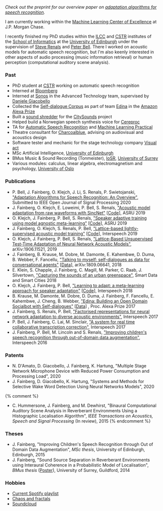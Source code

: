 *Check out the preprint for our overview paper on [adaptation algorithms for speech recognition](https://arxiv.org/pdf/2008.06580.pdf).*

I am currently working within the [Machine Learning Center of Excellence] at J.P. Morgan Chase.

I recently finished my PhD studies within the [ILCC] and [CSTR] institutes of the [School of Informatics] at the [University of Edinburgh] under the supervision of [Steve Renals] and [Peter Bell]. There I worked on acoustic models for automatic speech recognition, but I'm also keenly interested in other aspects of audio processing (music information retrieval) or human perception (computational auditory scene analysis).

### Past
- PhD student at [CSTR] working on automatic speech recognition
- Interned at [Bloomberg]
- Interned at [Sonos] in the Advanced Technology team, supervised by [Daniele Giacobello]
- Collected the [Self-dialogue Corpus] as part of team [Edina] in the [Amazon Alexa Prize]
- Built a [sound shredder](https://www.research.ed.ac.uk/portal/files/70005023/citysounds_overview_v1.3.pdf) for the [CitySounds] project
- Helped build a Norwegian speech synthesis voice for [Cereproc]
- TA for [Automatic Speech Recognition] and [Machine Learning Practical]
- Theatre consultant for [Charcoalblue], advising on audiovisual and acoustics design
- Software tester and mechanic for the stage technology company [Visual act]
- MSc Artificial Intelligence, [University of Edinburgh] 
- BMus Music & Sound Recording (Tonmeister), [IoSR], [University of Surrey]
- Various modules: calculus, linear algebra, electromagnetism and psychology, [University of Oslo]

### Publications
- P. Bell, J. Fainberg, O. Klejch, J. Li, S. Renals, P. Swietojanski, ["Adaptation Algorithms for Speech Recognition: An Overview"](https://arxiv.org/pdf/2008.06580.pdf), Submitted to IEEE Open Journal of Signal Processing 2020
- J. Fainberg, O. Klejch, E. Loweimi, P. Bell, S. Renals, ["Acoustic model adaptation from raw waveforms with SincNet"](http://arxiv.org/abs/1909.13759) [[Code](https://github.com/jfainberg/sincnet_adapt)], ASRU 2019
- O. Klejch, J. Fainberg, P. Bell, S. Renals, ["Speaker adaptive training using model agnostic meta-learning"](https://arxiv.org/abs/1910.10605) [[Code](https://github.com/ondrejklejch/learning_to_adapt)], ASRU 2019
- J. Fainberg, O. Klejch, S. Renals, P. Bell, ["Lattice-based lightly-supervised acoustic model training"](https://arxiv.org/pdf/1905.13150.pdf) [[Code](https://github.com/jfainberg/lattice_combination)], Interspeech 2019
- O. Klejch, J. Fainberg, P. Bell, S. Renals, ["Lattice-Based Unsupervised Test-Time Adaptation of Neural Network Acoustic Models"](https://arxiv.org/pdf/1906.11521.pdf), arXiv:1906.11521, 2019
- J. Fainberg, B. Krause, M. Dobre, M. Damonte, E. Kahembwe, D. Duma, B. Webber, F. Fancellu, ["Talking to myself: self-dialogues as data for conversational agents"](https://arxiv.org/pdf/1809.06641.pdf) [[Data](https://github.com/jfainberg/self_dialogue_corpus)], arXiv:1809.06641, 2018
- E. Klein, S. Chapple, J. Fainberg, C. Magill, M. Parker, C. Raab, J. Silvertown, ["Capturing the sounds of an urban greenspace"](https://www.research.ed.ac.uk/portal/files/70005023/citysounds_overview_v1.3.pdf), Smart Data and Smart Cities 2018
- O. Klejch, J. Fainberg, P. Bell, ["Learning to adapt: a meta-learning approach for speaker adaptation"](https://www.isca-speech.org/archive/Interspeech_2018/pdfs/1244.pdf) [[Code](https://github.com/ondrejklejch/learning_to_adapt)], Interspeech 2018
- B. Krause, M. Damonte, M. Dobre, D. Duma, J. Fainberg, F. Fancellu, E. Kahembwe, J. Cheng, B. Webber, ["Edina: Building an Open Domain Socialbot with
Self-dialogues"](https://arxiv.org/pdf/1709.09816.pdf) [[Data](https://github.com/jfainberg/self_dialogue_corpus)]
, Proc. Alexa Prize 2017
- J. Fainberg, S. Renals, P. Bell, ["Factorised representations for neural network adaptation to diverse acoustic environments"](http://www.research.ed.ac.uk/portal/files/39658781/joachimIS2017.pdf), Interspeech 2017
- P. Bell, J. Fainberg, C. Lai, M. Sinclair, ["A system for real time collaborative transcription correction"](http://www.research.ed.ac.uk/portal/files/39291622/is2017demo_nh_1.pdf), Interspeech 2017
- J. Fainberg, P. Bell, M. Lincoln and S. Renals, ["Improving children's speech recognition through out-of-domain data augmentation"](http://www.cstr.ed.ac.uk/downloads/publications/2016/master.pdf), Interspeech 2016

### Patents
- N. D'Amato, D. Giacobello, J. Fainberg, K. Hartung, "Multiple Stage Network Microphone Device with Reduced Power Consumption and Processing Load", 2020
- J. Fainberg, D. Giacobello, K. Hartung, "Systems and Methods for Selective Wake Word Detection Using Neural Networks Models", 2020

{% comment %}
- C. Hummersone, J. Fainberg, and M. Dewhirst, "Binaural Computational Auditory Scene Analysis in Reverberant Environments Using a Histographic Localisation Algorithm", *IEEE Transactions on Acoustics, Speech and Signal Processing* (In review), 2015
{% endcomment %}

### Theses

- J. Fainberg, "Improving Children's Speech Recognition through Out of Domain Data Augmentation", *MSc thesis*, University of Edinburgh, Edinburgh, 2015
- J. Fainberg, "Sound Source Separation in Reverberant Environments using Interaural Coherence in a Probabilistic Model of Localisation", *BMus thesis* ([Poster](../soundsource_poster.pdf)), University of Surrey, Guildford, 2014

### Hobbies
- [Current Spotify playlist](https://open.spotify.com/playlist/4r6lFJOBHyutziAGhaqke9?si=pxVxWwOESNGZHqoTfQwXxw)
- [Chaos and fractals](/chaos)
- [Soundcloud](https://soundcloud.com/jodles-1)

[University of Edinburgh]: http://www.ed.ac.uk
[University of Surrey]: http://www.surrey.ac.uk
[University of Oslo]: http://www.uio.no
[IoSR]: http://iosr.surrey.ac.uk
[School of Informatics]: http://www.ed.ac.uk/informatics/
[CSTR]: http://www.cstr.ed.ac.uk
[ILCC]: http://www.ilcc.inf.ed.ac.uk
[Steve Renals]: http://homepages.inf.ed.ac.uk/srenals/
[Peter Bell]: http://homepages.inf.ed.ac.uk/pbell1/
[Charcoalblue]: http://www.charcoalblue.com
[Visual act]: http://visualact.net
[Daniele Giacobello]:https://sites.google.com/site/giacobello/
[Sonos]:http://www.sonos.com
[Bloomberg]:http://www.bloomberg.net
[CitySounds]:https://citysounds.eu
[Edina]:https://developer.amazon.com/alexaprize/challenges/past-challenges/2017/edina
[Amazon Alexa Prize]:https://developer.amazon.com/alexaprize
[Self-dialogue Corpus]:https://github.com/jfainberg/self_dialogue_corpus
[Cereproc]:https://www.cereproc.com
[Automatic Speech Recognition]:http://www.inf.ed.ac.uk/teaching/courses/asr/index-2019.html
[Machine Learning Practical]:http://www.inf.ed.ac.uk/teaching/courses/mlp/index-2018.html
[Machine Learning Center of Excellence]:https://www.jpmorgan.com/insights/technology/applied-ai-and-ml
